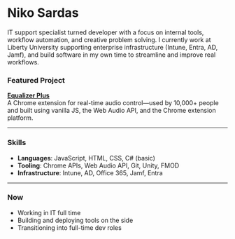 # Niko Sardas

IT support specialist turned developer with a focus on internal tools, workflow automation, and creative problem solving. I currently work at Liberty University supporting enterprise infrastructure (Intune, Entra, AD, Jamf), and build software in my own time to streamline and improve real workflows.

### Featured Project

**[Equalizer Plus](https://github.com/nikosardas/equalizer-plus)**  
A Chrome extension for real-time audio control—used by 10,000+ people and built using vanilla JS, the Web Audio API, and the Chrome extension platform.

---

### Skills
- **Languages**: JavaScript, HTML, CSS, C# (basic)
- **Tooling**: Chrome APIs, Web Audio API, Git, Unity, FMOD
- **Infrastructure**: Intune, AD, Office 365, Jamf, Entra

---

### Now
- Working in IT full time
- Building and deploying tools on the side
- Transitioning into full-time dev roles
